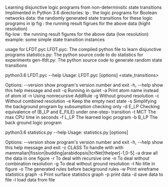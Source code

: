 Learning disjunctive logic programs from non-determinsitc state transitions
 Implimented in Python 3.6
 directories:
   lp  : the logic programs for Boolean networks
   data: the randomly generated state transitions for these logic programs in lp
   fig : the running result figrues for the above data (hight resolution)  
   fig-low : the running result figures for the above data (low resolution)
   example: some simple state transition instances 

 usage for LFDT.pyc
 LFDT.pyc: The compiled python file to learn disjunctive programs
 statistics.py: The python source code to do statistics for experiments
 gen-lfdt.py: The python source code to generate random state transitions

python3.6 LFDT.pyc --help
Usage: LFDT.pyc [options] <state_transitions>

Options:
  --version   show program's version number and exit
  -h, --help  show this help message and exit
  -q          Running in quiet
  -a          Print atom name instead of atom id
  -n          Using nonrecursive AddRule
  -g          Without ground resolution
  -c          Without combined resolution
  -e          Keep the empty next state
  -s          Simplifying the background program by subsumption checking only
  -d E_LP     Checking equivalence of (B_LP and E_FILE) under one-step-
              transition
  -t MCT      The max CPU time in seconds
  -f L_LP     The learned logic program
  -b B_LP     The back ground logic program

python3.6 statistics.py --help
Usage: statistics.py [options]

Options:
  --version   show program's version number and exit
  -h, --help  show this help message and exit
  -c CLASS    To handle with with
              mammalian|fission|budding|arabidopsis|tcrNet|thelper[-1,0-5]
  -a          draw all the data in one figure
  -r          To deal with recursive one
  -n          To deal without combination resolution
  -g          To deal without ground resolution
  -t          No title in figure
  -o          The generated rules before background rules
  -w          Print wireframe statistics graph
  -s          Print surface statistics graph
  -p          print data
  -d          save data to file
  -l          load data from file
